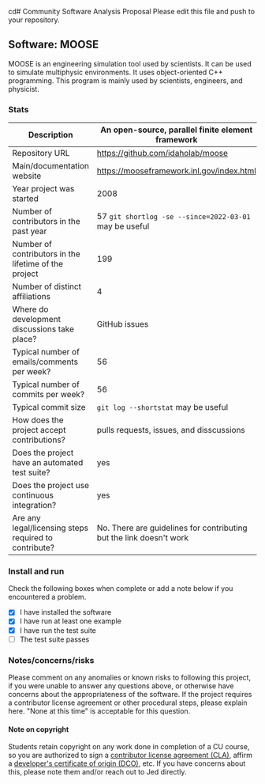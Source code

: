 cd# Community Software Analysis Proposal
Please edit this file and push to your repository.

## Software: MOOSE 

MOOSE is an engineering simulation tool used by scientists. It can be used to simulate multiphysic environments. It uses object-oriented C++ programming. This program is mainly used by scientists, engineers, and physicist. 

### Stats

| Description | An open-source, parallel finite element framework |
|---------|-----------|
| Repository URL | https://github.com/idaholab/moose   |
| Main/documentation website |https://mooseframework.inl.gov/index.html    |
| Year project was started | 2008 |
| Number of contributors in the past year | 57 `git shortlog -se --since=2022-03-01` may be useful |
| Number of contributors in the lifetime of the project | 199 |
| Number of distinct affiliations | 4 |
| Where do development discussions take place? | GitHub issues  |
| Typical number of emails/comments per week? | 56 |
| Typical number of commits per week? | 56 |
| Typical commit size | `git log --shortstat` may be useful |
| How does the project accept contributions? | pulls requests, issues, and disscussions   |
| Does the project have an automated test suite? | yes|
| Does the project use continuous integration? | yes |
| Are any legal/licensing steps required to contribute? | No. There are guidelines for contributing but the link doesn't work |

### Install and run

Check the following boxes when complete or add a note below if you
encountered a problem.

- [x] I have installed the software
- [x] I have run at least one example
- [x] I have run the test suite
- [ ] The test suite passes

### Notes/concerns/risks

Please comment on any anomalies or known risks to following this
project, if you were unable to answer any questions above, or
otherwise have concerns about the appropriateness of the software.  If
the project requires a contributor license agreement or other
procedural steps, please explain here.  "None at this time" is
acceptable for this question.

#### Note on copyright
Students retain copyright on any work done in completion of a CU
course, so you are authorized to sign a [contributor license
agreement (CLA)](https://en.wikipedia.org/wiki/Contributor_License_Agreement),
affirm a [developer's certificate of
origin (DCO)](https://en.wikipedia.org/wiki/Developer_Certificate_of_Origin),
etc.  If you have concerns about this, please note them and/or reach
out to Jed directly.
